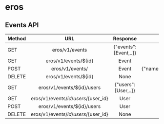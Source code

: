 # eros

## Events API


| Method | URL         | Response                                                  | Payload                                 |
| -------|:-----------:|:---------------------------------------------------------:|----------------------------------------:|
| GET | eros/v1/events | {"events":[Event,..]} | None | 
| GET | eros/v1/events/${id} | Event | None |
| POST | eros/v1/events/ | Event | {"name":Str,"datetime":Str,"location":Str} |
| DELETE | eros/v1/events/${id} | None  | None |
| GET | eros/v1/events/${id}/users | {"users":[User,..]} | None | 
| GET | eros/v1/events/${id}/users/${user_id} | User | None |
| POST | eros/v1/events/${id}/users | User | {"id":${user_id}} |
| DELETE | eros/v1/events/${id}/users/${user_id} | None  | None |
